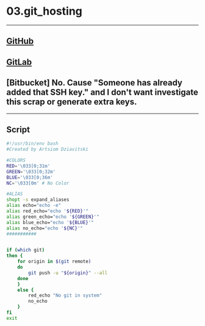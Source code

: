 # 03.git_hosting

---
[GitHub](https://github.com/artem-devitsky/03.git_hosting)
-
[GitLab](https://gitlab.com/Dziavitski/03.git_hosting)
-
[Bitbucket] No. Cause "Someone has already added that SSH key." and I don't want investigate this scrap or generate extra keys.
-
---

## Script
```bash
#!/usr/bin/env bash
#Created by Artsiom Dziavitski

#COLORS
RED='\033[0;31m'
GREEN='\033[0;32m'
BLUE='\033[0;36m'
NC='\033[0m' # No Color

#ALIAS
shopt -s expand_aliases
alias echo="echo -e"
alias red_echo="echo '${RED}'"
alias green_echo="echo '${GREEN}'"
alias blue_echo="echo '${BLUE}'"
alias no_echo="echo '${NC}'"
###########


if (which git)
then {
	for origin in $(git remote)
	do
		git push -u "${origin}" --all
	done
	}
	else {
		red_echo "No git in system"
		no_echo
	}
fi
exit 

```


